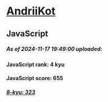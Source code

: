 # [AndriiKot](https://www.codewars.com/users/AndriiKot) 
## JavaScript

##### As of 2024-11-17 19:49:00 uploaded:

#### JavaScript rank: 4 kyu

#### JavaScript score: 655

##### [8-kyu: 323](https://github.com/AndriiKot/JavaScript__CodeWars/tree/main/kyu-8)

